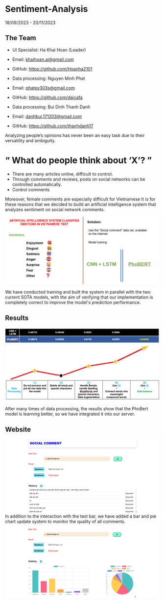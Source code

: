 # Sentiment-Analysis


18/09/2023 - 20/11/2023

## **The Team**

+ UI Specialist: Ha Khai Hoan (Leader)
+ Email: khaihoan.ai@gmail.com
+ GitHub: https://github.com/Hoanha2101

+ Data processing: Nguyen Minh Phat
+ Email: phatpy303s@gmail.com
+ GitHub: https://github.com/daicafa

+ Data processing: Bui Dinh Thanh Danh
+ Email: danhbui.171203@gmail.com
+ GitHub: https://github.com/thanhdanh17

Analyzing people’s opinions has never been an easy task due to their versatility and ambiguity.

<h1> “    What do people think about ‘X’?   ” </h1>

- There are many articles online, difficult to control.
- Through comments and reviews, posts on social networks can be controlled automatically. 
- Control comments

Moreover, female comments are especially difficult for Vietnamese
It is for these reasons that we decided to build an artificial intelligence system that analyzes sentiment on social network comments.

<img src="illustration/solution.png">

We have conducted training and built the system in parallel with the two current SOTA models, with the aim of verifying that our implementation is completely correct to improve the model's prediction performance.

## Results
<img src="illustration/acc.png">

After many times of data processing, the results show that the PhoBert model is learning better, so we have integrated it into our server.

## Website
<img src="illustration/web.png">
In addition to the interaction with the test bar, we have added a bar and pie chart update system to monitor the quality of all comments.

<img src="illustration/plot.png">